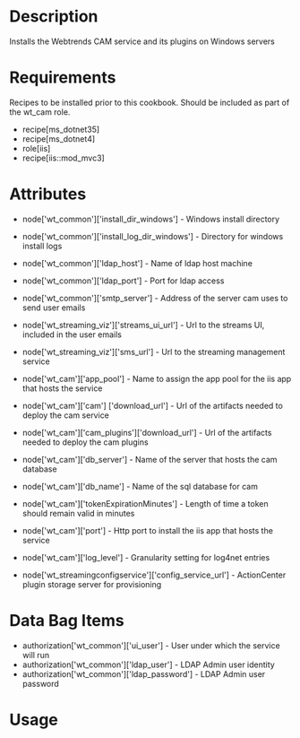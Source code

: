 Description
===========

Installs the Webtrends CAM service and its plugins on Windows servers
 

Requirements
============
Recipes to be installed prior to this cookbook. Should be included as part of the wt_cam role.
* recipe[ms_dotnet35]
* recipe[ms_dotnet4]
* role[iis]
* recipe[iis::mod_mvc3]

Attributes
==========
* node['wt_common']['install_dir_windows'] - Windows install directory
* node['wt_common']['install_log_dir_windows'] - Directory for windows install logs
* node['wt_common']['ldap_host'] - Name of ldap host machine
* node['wt_common']['ldap_port'] - Port for ldap access
* node['wt_common']['smtp_server'] - Address of the server cam uses to send user emails
* node['wt_streaming_viz']['streams_ui_url'] - Url to the streams UI, included in the user emails
* node['wt_streaming_viz']['sms_url'] - Url to the streaming management service

* node['wt_cam']['app_pool'] - Name to assign the app pool for the iis app that hosts the service
* node['wt_cam']['cam'] ['download_url'] - Url of the artifacts needed to deploy the cam service
* node['wt_cam']['cam_plugins']['download_url'] - Url of the artifacts needed to deploy the cam plugins
* node['wt_cam']['db_server'] - Name of the server that hosts the cam database
* node['wt_cam']['db_name'] - Name of the sql database for cam
* node['wt_cam']['tokenExpirationMinutes'] - Length of time a token should remain valid in minutes
* node['wt_cam']['port'] - Http port to install the iis app that hosts the service
* node['wt_cam']['log_level'] - Granularity setting for log4net entries

* node['wt_streamingconfigservice']['config_service_url'] - ActionCenter plugin storage server for provisioning

Data Bag Items
===============
* authorization['wt_common']['ui_user'] - User under which the service will run
* authorization['wt_common']['ldap_user'] - LDAP Admin user identity
* authorization['wt_common']['ldap_password'] - LDAP Admin user password

Usage
=====
